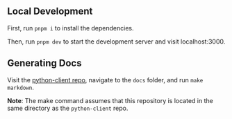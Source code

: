 ## Local Development

First, run `pnpm i` to install the dependencies.

Then, run `pnpm dev` to start the development server and visit localhost:3000.

## Generating Docs

Visit the [python-client repo](https://github.com/steamship-core/python-client), navigate to the `docs` folder, and run `make markdown`.

**Note**: The make command assumes that this repository is located in the same directory as the `python-client` repo.
